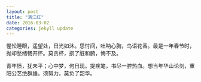```yaml
---
layout: post
title: "满江红"
date: 2016-03-02
categories: jekyll update
---
```

<span>惺忪睡眼，遥望处，日光如沐。思忖间，吐呐心胸，鸟语花香。最是一年春节时，抛却愁绪畅开怀。莫贪杯，损了脏和腑，悔不及。  </span>

<span>青年愤，犹未平；心中梦，何日现。提疾笔，书尽一腔热血。想当年华山论剑，重阳公艺绝群雄。须努力，莫负了韶华。</span>
